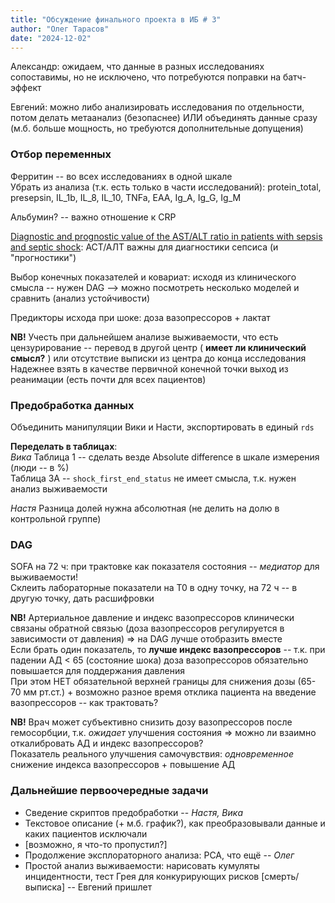```yaml
---
title: "Обсуждение финального проекта в ИБ # 3"  
author: "Олег Тарасов"  
date: "2024-12-02"  
---
```


Александр: ожидаем, что данные в разных исследованиях сопоставимы, но не исключено, что потребуются поправки на батч-эффект  

Евгений: можно либо анализировать исследования по отдельности, потом делать метаанализ (безопаснее) ИЛИ объединять данные сразу (м.б. больше мощность, но требуются дополнительные допущения)  

### Отбор переменных  

Ферритин -- во всех исследованиях в одной шкале  
Убрать из анализа (т.к. есть только в части исследований): protein_total, presepsin, IL_1b, IL_8, IL_10, TNFa, EAA, Ig_A, Ig_G, Ig_M  

Альбумин? -- важно отношение к CRP  

[Diagnostic and prognostic value of the AST/ALT ratio in patients with sepsis and septic shock](https://pubmed.ncbi.nlm.nih.gov/36259154/): АСТ/АЛТ важны для диагностики сепсиса (и "прогностики")  

Выбор конечных показателей и ковариат: исходя из клинического смысла -- нужен DAG --> можно посмотреть несколько моделей и сравнить (анализ устойчивости)  

Предикторы исхода при шоке: доза вазопрессоров + лактат  

**NB!** Учесть при дальнейшем анализе выживаемости, что есть цензурирование -- перевод в другой центр ( **имеет ли клинический смысл?** ) или отсутствие выписки из центра до конца исследования  
Надежнее взять в качестве первичной конечной точки выход из реанимации (есть почти для всех пациентов)  

### Предобработка данных  

Объединить манипуляции Вики и Насти, экспортировать в единый `rds`  

**Переделать в таблицах**:  
*Вика*
Таблица 1 -- сделать везде Absolute difference в шкале измерения (люди -- в %)  
Таблица 3А -- `shock_first_end_status` не имеет смысла, т.к. нужен анализ выживаемости  

*Настя*
Разница долей нужна абсолютная (не делить на долю в контрольной группе)  

### DAG  

SOFA на 72 ч: при трактовке как показателя состояния --  *медиатор* для выживаемости!  
Склеить лабораторные показатели на T0 в одну точку, на 72 ч -- в другую точку, дать расшифровки  

**NB!** Артериальное давление и индекс вазопрессоров клинически связаны обратной связью (доза вазопрессоров регулируется в зависимости от давления) => на DAG лучше отобразить вместе  
Если брать один показатель, то **лучше индекс вазопрессоров** -- т.к. при падении АД < 65 (состояние шока) доза вазопрессоров обязательно повышается для поддержания давления  
При этом НЕТ обязательной верхней границы для снижения дозы (65-70 мм рт.ст.) + возможно разное время отклика пациента на введение вазопрессоров -- как трактовать?  

**NB!** Врач может субъективно снизить дозу вазопрессоров после гемосорбции, т.к. *ожидает* улучшения состояния => можно ли взаимно откалибровать АД и индекс вазопрессоров?  
Показатель реального улучшения самочувствия: *одновременное* снижение индекса вазопрессоров + повышение АД  

### Дальнейшие первоочередные задачи  

- Сведение скриптов предобработки -- *Настя, Вика*  
- Текстовое описание (+ м.б. график?), как преобразовывали данные и каких пациентов исключали  
- [возможно, я что-то пропустил?]  
- Продолжение эксплораторного анализа: PCA, что ещё -- *Олег*  
- Простой анализ выживаемости: нарисовать кумуляты инцидентности, тест Грея для конкурирующих рисков [смерть/выписка] -- Евгений пришлет  